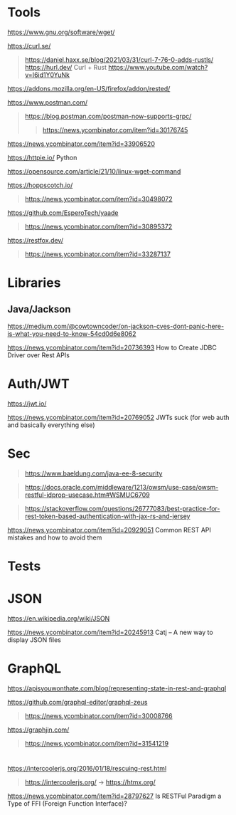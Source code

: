 # Tools
https://www.gnu.org/software/wget/

https://curl.se/
> https://daniel.haxx.se/blog/2021/03/31/curl-7-76-0-adds-rustls/
> https://hurl.dev/ Curl + Rust
> https://www.youtube.com/watch?v=I6id1Y0YuNk

https://addons.mozilla.org/en-US/firefox/addon/rested/

https://www.postman.com/
> https://blog.postman.com/postman-now-supports-grpc/
> > https://news.ycombinator.com/item?id=30176745

https://news.ycombinator.com/item?id=33906520

https://httpie.io/ Python

https://opensource.com/article/21/10/linux-wget-command

https://hoppscotch.io/
> https://news.ycombinator.com/item?id=30498072

https://github.com/EsperoTech/yaade
> https://news.ycombinator.com/item?id=30895372

https://restfox.dev/
> https://news.ycombinator.com/item?id=33287137

# Libraries
## Java/Jackson
https://medium.com/@cowtowncoder/on-jackson-cves-dont-panic-here-is-what-you-need-to-know-54cd0d6e8062

https://news.ycombinator.com/item?id=20736393 How to Create JDBC Driver over Rest APIs

# Auth/JWT
https://jwt.io/

https://news.ycombinator.com/item?id=20769052 JWTs suck (for web auth and basically everything else)

# Sec
> https://www.baeldung.com/java-ee-8-security

> https://docs.oracle.com/middleware/1213/owsm/use-case/owsm-restful-idprop-usecase.htm#WSMUC6709

> https://stackoverflow.com/questions/26777083/best-practice-for-rest-token-based-authentication-with-jax-rs-and-jersey

https://news.ycombinator.com/item?id=20929051 Common REST API mistakes and how to avoid them

# Tests

# JSON
https://en.wikipedia.org/wiki/JSON

https://news.ycombinator.com/item?id=20245913 Catj – A new way to display JSON files

# GraphQL
https://apisyouwonthate.com/blog/representing-state-in-rest-and-graphql

https://github.com/graphql-editor/graphql-zeus
> https://news.ycombinator.com/item?id=30008766

https://graphjin.com/
> https://news.ycombinator.com/item?id=31541219

#
https://intercoolerjs.org/2016/01/18/rescuing-rest.html
> https://intercoolerjs.org/ -> https://htmx.org/

https://news.ycombinator.com/item?id=28797627 Is RESTFul Paradigm a Type of FFI (Foreign Function Interface)?